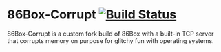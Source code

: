 86Box-Corrupt [![Build Status](http://ci.86box.net/job/86Box/badge/icon)](http://ci.86box.net/job/86Box)
=====
86Box-Corrupt is a custom fork build of 86Box with a built-in TCP server that corrupts memory on purpose for glitchy fun with operating systems.
